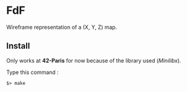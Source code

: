 # FdF

Wireframe representation of a (X, Y, Z) map.

## Install

Only works at **42-Paris** for now because of the library used (*Minilibx*).

Type this command :
```
$> make
```

